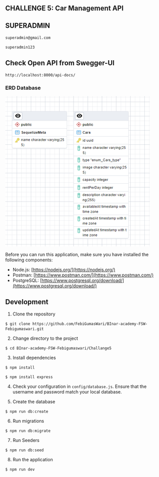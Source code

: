## CHALLENGE 5: Car Management API

## SUPERADMIN
```shell
superadmin@gmail.com
```
```shell
superadmin123
```
## Check Open API from Swegger-UI
```shell
http://localhost:8000/api-docs/
```

### ERD Database

![ERD Database](https://github.com/FebiGumasWari/BInar-academy-FSW-Febigumaswari/blob/master/Challange4/data/ERD.png)

Before you can run this application, make sure you have installed the following components:

- Node.js: [https://nodejs.org/](https://nodejs.org/)
- Postman: [https://www.postman.com/](https://www.postman.com/)
- PostgreSQL: [https://www.postgresql.org/download/](https://www.postgresql.org/download/)

## Development

1. Clone the repository

```shell
$ git clone https://github.com/FebiGumasWari/BInar-academy-FSW-Febigumaswari.git
```

2. Change directory to the project

```shell
$ cd BInar-academy-FSW-Febigumaswari/Challange5
```

3. Install dependencies

```shell
$ npm install
```

```shell
$ npm install express
```

4. Check your configuration in `config/database.js`. Ensure that the username and password match your local database.

5. Create the database

```shell
$ npm run db:create
```

6. Run migrations

```shell
$ npm run db:migrate
```

7. Run Seeders

```shell
$ npm run db:seed
```

8. Run the application

```shell
$ npm run dev
```

